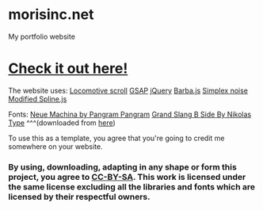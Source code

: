 # morisinc.net
My portfolio website

# [Check it out here!](https://www.morisinc.net)

The website uses:
[Locomotive scroll](https://github.com/locomotivemtl/locomotive-scroll)
[GSAP](https://greensock.com/gsap/)
[jQuery](https://jquery.com/)
[Barba.js](https://barba.js.org/)
[Simplex noise](https://github.com/jwagner/simplex-noise.js/)
[Modified Spline.js](https://github.com/gdenisov/cardinal-spline-js)

Fonts:
[Neue Machina by Pangram Pangram](https://pangrampangram.com/products/neue-machina-collection)
[Grand Slang B Side By Nikolas Type](https://www.nikolastype.com/typefaces/grand-slang)
^^^(downloaded from [here](https://eng.fontke.com/font/128883820/))

To use this as a template, you agree that you're going to credit me somewhere on your website.

### By using, downloading, adapting in any shape or form this project, you agree to [CC-BY-SA](https://creativecommons.org/licenses/by-sa/4.0/). This work is licensed under the same license excluding all the libraries and fonts which are licensed by their respectful owners.
